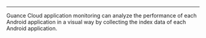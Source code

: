 ---

Guance Cloud application monitoring can analyze the performance of each Android application in a visual way by collecting the index data of each Android application.

